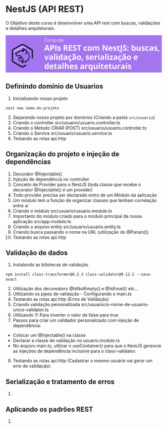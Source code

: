 # NestJS (API REST)

O Objetivo deste curso é desenvolver uma API rest com buscas, validações e detalhes arquiteturais.

![](assets/images/titulo.png)

## Definindo domínio de Usuarios

1. Inicializando nosso projeto
  ```
  nest new nome-do-projeto
  ```
2. Separando nosso projeto por domínios (Criando a pasta `src/usuario`)
3. Criando o controller src/usuario/usuario.controller.ts
4. Criando o Metodo CRIAR (POST) src/usuario/usuario.controller.ts
5. Criando o Service src/usuario/usuario.service.ts
6. Testando as rotas api.http

## Organização do projeto e injeção de dependências

1. Decorator @Injectable()
2. Injeção de dependência no controller
3. Conceito de Provider para o NestJS (toda classe que recebe o decorator @Injectable() é um provider)
4. Todo provider precisa ser declarado entro de um Módulo da aplicação
5. Um módulo tem a função de organizar classes que tenham correlação entre si
6. Criando o módulo src/usuario/usuario.module.ts
7. Importanto do módulo criado para o módulo principal da nossa aplicação src/app.module.ts
8. Criando o arquivo entity src/usuario/usuario.entity.ts
9. Criando busca passando o nome na URL (utilização do @Param())
10. Testando as rotas api.http

## Validação de dados

1. Instalando as biliotecas de validação
  ```
  npm install class-transformer@0.2.3 class-validator@0.12.2 --save-exact
  ```
2. Utilização dos decoreators @IsNotEmpty() e @IsEmail() etc...
3. Utilizando os pipes de validação - Configurando o main.ts
4. Testando as rotas api.http (Erros de Validação)
5. Criando validação personalizada src/usuario/is-nome-de-usuario-unico-validator.ts
6. Utilizando !!! Para inverter o valor de false para true
7. Passos para criar um validador personalizado com injeção de dependência:
  - Colocar um @Injectable() na classe
  - Declarar a classe de validação no usuario.module.ts
  - No arquivo main.ts, utilizar o useContainer() para que o NestJS gerencie as injeções de dependência inclusive para o class-validator.
8. Testando as rotas api.http (Cadastrar o mesmo usuário vai gerar um erro de validação).
## Serialização e tratamento de erros

1. 

## Aplicando os padrões REST

1. 